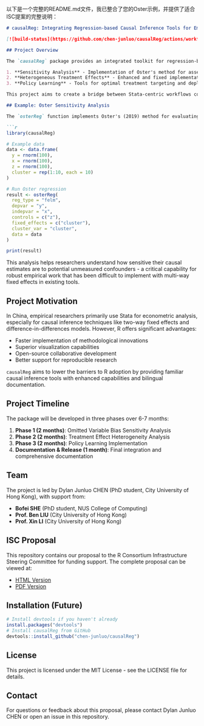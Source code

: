 以下是一个完整的README.md文件，我已整合了您的Oster示例，并提供了适合ISC提案的完整说明：

```markdown
# causalReg: Integrating Regression-based Causal Inference Tools for Empirical Research

[![build-status](https://github.com/chen-junluo/causalReg/actions/workflows/publish-proposal.yaml/badge.svg)](https://github.com/chen-junluo/causalReg/actions/workflows/publish-proposal.yaml)

## Project Overview

The `causalReg` package provides an integrated toolkit for regression-based causal inference methods in R, specifically designed to facilitate adoption by China's empirical research community. The package addresses three key aspects of causal inference:

1. **Sensitivity Analysis** - Implementation of Oster's method for assessing robustness to omitted variable bias
2. **Heterogeneous Treatment Effects** - Enhanced and fixed implementation of the SortedEffects methodology
3. **Policy Learning** - Tools for optimal treatment targeting and deployment

This project aims to create a bridge between Stata-centric workflows common in China's academic community and R's powerful ecosystem, enabling researchers to leverage cutting-edge causal inference techniques.

## Example: Oster Sensitivity Analysis

The `osterReg` function implements Oster's (2019) method for evaluating omitted variable bias:

```r
library(causalReg)

# Example data
data <- data.frame(
  y = rnorm(100),
  x = rnorm(100),
  z = rnorm(100),
  cluster = rep(1:10, each = 10)
)

# Run Oster regression
result <- osterReg(
  reg_type = "felm",
  depvar = "y",
  indepvar = "x",
  controls = c("z"),
  fixed_effects = c("cluster"),
  cluster_var = "cluster",
  data = data
)

print(result)
```

This analysis helps researchers understand how sensitive their causal estimates are to potential unmeasured confounders - a critical capability for robust empirical work that has been difficult to implement with multi-way fixed effects in existing tools.

## Project Motivation

In China, empirical researchers primarily use Stata for econometric analysis, especially for causal inference techniques like two-way fixed effects and difference-in-differences models. However, R offers significant advantages:

- Faster implementation of methodological innovations
- Superior visualization capabilities
- Open-source collaborative development
- Better support for reproducible research

`causalReg` aims to lower the barriers to R adoption by providing familiar causal inference tools with enhanced capabilities and bilingual documentation.

## Project Timeline

The package will be developed in three phases over 6-7 months:

1. **Phase 1 (2 months)**: Omitted Variable Bias Sensitivity Analysis
2. **Phase 2 (2 months)**: Treatment Effect Heterogeneity Analysis
3. **Phase 3 (2 months)**: Policy Learning Implementation
4. **Documentation & Release (1 month)**: Final integration and comprehensive documentation

## Team

The project is led by Dylan Junluo CHEN (PhD student, City University of Hong Kong), with support from:
- **Bofei SHE** (PhD student, NUS College of Computing)
- **Prof. Ben LIU** (City University of Hong Kong)
- **Prof. Xin LI** (City University of Hong Kong)

## ISC Proposal

This repository contains our proposal to the R Consortium Infrastructure Steering Committee for funding support. The complete proposal can be viewed at:

- [HTML Version](https://chen-junluo.github.io/causalReg/)
- [PDF Version](https://chen-junluo.github.io/causalReg/isc-proposal.pdf)

## Installation (Future)

```r
# Install devtools if you haven't already
install.packages("devtools")
# Install causalReg from GitHub
devtools::install_github("chen-junluo/causalReg")
```

## License

This project is licensed under the MIT License - see the LICENSE file for details.

## Contact

For questions or feedback about this proposal, please contact Dylan Junluo CHEN or open an issue in this repository.